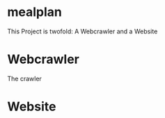 # mealplan
This Project is twofold: A Webcrawler and a Website

# Webcrawler
The crawler 

# Website